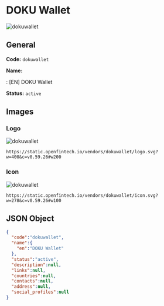 
# DOKU Wallet 
![dokuwallet](https://static.openfintech.io/vendors/dokuwallet/logo.svg?w=400&c=v0.59.26#w200)  

## General 
 
**Code:** `dokuwallet` 
 
**Name:** 
 
:	[EN] DOKU Wallet 
 
**Status:** `active` 
 

## Images 

### Logo 
 
![dokuwallet](https://static.openfintech.io/vendors/dokuwallet/logo.svg?w=400&c=v0.59.26#w200)  

```
https://static.openfintech.io/vendors/dokuwallet/logo.svg?w=400&c=v0.59.26#w200
```  

### Icon 
 
![dokuwallet](https://static.openfintech.io/vendors/dokuwallet/icon.svg?w=278&c=v0.59.26#w100)  

```
https://static.openfintech.io/vendors/dokuwallet/icon.svg?w=278&c=v0.59.26#w100
```  

## JSON Object 

```json
{
  "code":"dokuwallet",
  "name":{
    "en":"DOKU Wallet"
  },
  "status":"active",
  "description":null,
  "links":null,
  "countries":null,
  "contacts":null,
  "address":null,
  "social_profiles":null
}
```  
